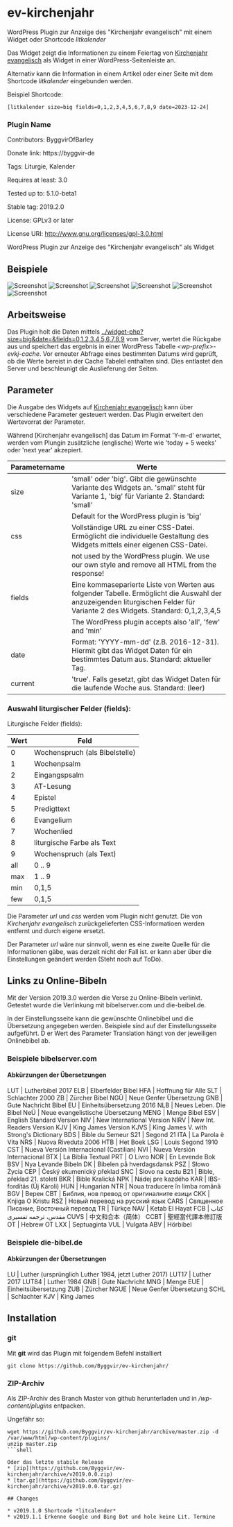 # ev-kirchenjahr
WordPress Plugin zur Anzeige des "Kirchenjahr evangelisch" mit einem Widget oder Shortcode *litkalender*

Das Widget zeigt die Informationen zu einem Feiertag von [Kirchenjahr evangelisch]([https://literliturgischer-kalender.bayern-evangelisch.de) als Widget in einer WordPress-Seitenleiste an.

Alternativ kann die Information in einem Artikel oder einer Seite mit dem Shortcode *litkalender* eingebunden werden.

Beispiel Shortcode:

    [litkalender size=big fields=0,1,2,3,4,5,6,7,8,9 date=2023-12-24]

### Plugin Name ###
Contributors: ByggvirOfBarley

Donate link: https://byggvir-de

Tags: Liturgie, Kalender

Requires at least: 3.0

Tested up to: 5.1.0-beta1

Stable tag: 2019.2.0

License: GPLv3 or later

License URI: http://www.gnu.org/licenses/gpl-3.0.html

WordPress Plugin zur Anzeige des "Kirchenjahr evangelisch" als Widget

## Beispiele

![Screenshot](https://raw.githubusercontent.com/Byggvir/ev-kirchenjahr/master/evkj-1.png)
![Screenshot](https://raw.githubusercontent.com/Byggvir/ev-kirchenjahr/master/evkj-2.png)
![Screenshot](https://raw.githubusercontent.com/Byggvir/ev-kirchenjahr/master/evkj-3.png)
![Screenshot](https://raw.githubusercontent.com/Byggvir/ev-kirchenjahr/master/evkj-4.png)
![Screenshot](https://raw.githubusercontent.com/Byggvir/ev-kirchenjahr/master/evkj-5.png)
![Screenshot](https://raw.githubusercontent.com/Byggvir/ev-kirchenjahr/master/evkj-6.png)

## Arbeitsweise

Das Plugin holt die Daten mittels [../widget-php?size=big&date=<datum>&fields=0,1,2,3,4,5,6,7,8,9]([https://literliturgischer-kalender.bayern-evangelisch.de/widget/widget-php?size=big&date=<datum>&fields=0,1,2,3,4,5,6,7,8,9) vom Server, wertet die Rückgabe aus und speichert das ergebnis in einer WordPress Tabelle *&lt;wp-prefix&gt;-evkj-cache*. Vor erneuter Abfrage eines bestimmten Datums wird geprüft, ob die Werte bereist in der Cache Tabelel enthalten sind. Dies entlastet den Server und beschleunigt die Auslieferung der Seiten.

## Parameter

Die Ausgabe des Widgets auf [Kirchenjahr evangelisch]([https://literliturgischer-kalender.bayern-evangelisch.de) kann über verschiedene Parameter gesteuert werden. Das Plugin erweitert den Wertevorrat der Parameter.

Während [Kirchenjahr evangelisch] das Datum im Format 'Y-m-d' erwartet, werden vom Plungin zusätzliche (englische) Werte wie 'today + 5 weeks' oder 'next year' akzepiert.


Parametername |  Werte
------------- | -------------
size    | 'small' oder 'big'. Gibt die gewünschte Variante des Widgets an. 'small' steht für Variante 1, 'big' für Variante 2. Standard: 'small'
        | Default for the WordPress plugin is 'big'
css     | Vollständige URL zu einer CSS-Datei. Ermöglicht die individuelle Gestaltung des Widgets mittels einer eigenen CSS-Datei.
        | not used by the WordPress plugin. We use our own style and remove all HTML from the response!
fields  | Eine kommaseparierte Liste von Werten aus folgender Tabelle. Ermöglicht die Auswahl der anzuzeigenden liturgischen Felder für Variante 2 des Widgets. Standard: 0,1,2,3,4,5
        | The WordPress plugin  accepts also 'all', 'few' and 'min'
date | Format: 'YYYY-mm-dd' (z.B. 2016-12-31). Hiermit gibt das Widget Daten für ein bestimmtes Datum aus. Standard: aktueller Tag.
current | 'true'. Falls gesetzt, gibt das Widget Daten für die laufende Woche aus. Standard: (leer)

### Auswahl liturgischer Felder (fields):

Liturgische Felder (fields):

Wert |Feld
-----|----
0    | Wochenspruch (als Bibelstelle)
1    | Wochenpsalm
2    | Eingangspsalm
3    | AT-Lesung
4    | Epistel
5    | Predigttext
6    | Evangelium
7    | Wochenlied
8    | liturgische Farbe als Text
9    | Wochenspruch (als Text)
all  | 0 .. 9
max  | 1 .. 9
min  | 0,1,5
few  | 0,1,5

Die Parameter *url* und *css* werden vom Plugin nicht genutzt. Die von *Kirchenjahr evangelisch* zurückgelieferten CSS-Informatioen werden entfernt und durch eigene ersetzt.

Der Parameter *url* wäre nur sinnvoll, wenn es eine zweite Quelle für die Informationen gäbe, was derzeit nicht der Fall ist. er kann aber über die Einstellungen geändert werden (Steht noch auf ToDo).
## Links zu Online-Bibeln

Mit der Version 2019.3.0 werden die Verse zu Online-Bibeln verlinkt. Getestet wurde die Verlinkung mit bibelserver.com und die-beibel.de.

In der Einstellungsseite kann die gewünschte Onlinebibel und die Übersetzung angegeben werden. Beispiele sind auf der Einstellungsseite aufgeführt. D
er Wert des Parameter Translation hängt von der jeweiligen Onlinebibel ab.

### Beispiele bibelserver.com

#### Abkürzungen der Übersetzungen

LUT | Lutherbibel 2017
ELB | Elberfelder Bibel
HFA | Hoffnung für Alle
SLT | Schlachter 2000
ZB | Zürcher Bibel
NGÜ | Neue Genfer Übersetzung
GNB | Gute Nachricht Bibel
EU | Einheitsübersetzung 2016
NLB | Neues Leben. Die Bibel
NeÜ | Neue evangelistische Übersetzung
MENG | Menge Bibel
ESV | English Standard Version
NIV | New International Version
NIRV | New Int. Readers Version
KJV | King James Version
KJVS | King James V. with Strong's Dictionary
BDS | Bible du Semeur
S21 | Segond 21
ITA | La Parola è Vita
NRS | Nuova Riveduta 2006
HTB | Het Boek
LSG | Louis Segond 1910
CST | Nueva Versión Internacional (Castilian)
NVI | Nueva Versión Internacional
BTX | La Biblia Textual
PRT | O Livro
NOR | En Levende Bok
BSV | Nya Levande Bibeln
DK | Bibelen på hverdagsdansk
PSZ | Słowo Życia
CEP | Český ekumenický překlad
SNC | Slovo na cestu
B21 | Bible, překlad 21. století
BKR | Bible Kralická
NPK | Nádej pre kazdého
KAR | IBS-fordítás (Új Károli)
HUN | Hungarian
NTR | Noua traducere în limba românã
BGV | Верен
CBT | Библия, нов превод от оригиналните езици
CKK | Knjiga O Kristu
RSZ | Новый перевод на русский язык
CARS | Священное Писание, Восточный перевод
TR | Türkçe
NAV | Ketab El Hayat
FCB | کتاب مقدس، ترجمه تفسیری
CUVS | 中文和合本（简体）
CCBT | 聖經當代譯本修訂版
OT | Hebrew OT
LXX | Septuaginta
VUL | Vulgata
ABV | Hörbibel

### Beispiele die-bibel.de

#### Abkürzungen der Übersetzungen

LU | Luther (ursprünglich Luther 1984, jetzt Luther 2017)
LUT17 | Luther 2017
LUT84 | Luther 1984
GNB | Gute Nachricht
MNG | Menge
EUE | Einheitsübersetzung
ZUB | Zürcher
NGUE | Neue Genfer Übersetzung
SCHL | Schlachter
KJV | King James 

## Installation

### git

Mit **git** wird das Plugin mit folgendem Befehl installiert

```shell
git clone https://github.com/Byggvir/ev-kirchenjahr/
```

### ZIP-Archiv

Als ZIP-Archiv des Branch Master von github herunterladen und in */wp-content/plugins* entpacken.

Ungefähr so:

```shell
wget https://github.com/Byggvir/ev-kirchenjahr/archive/master.zip -d /var/www/html/wp-content/plugins/
unzip master.zip
```shell

Oder das letzte stabile Release 
* [zip](https://github.com/Byggvir/ev-kirchenjahr/archive/v2019.0.0.zip)
* [tar.gz](https://github.com/Byggvir/ev-kirchenjahr/archive/v2019.0.0.tar.gz)

## Changes

* v2019.1.0 Shortcode *litcalender*
* v2019.1.1 Erkenne Google und Bing Bot und hole keine Lit. Termine
